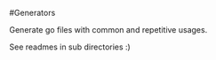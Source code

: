 #Generators

Generate go files with common and repetitive usages.

See readmes in sub directories :)
